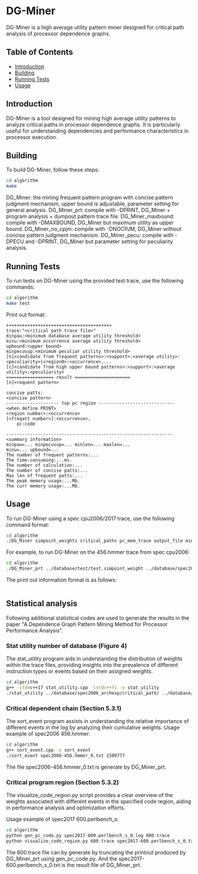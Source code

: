 
# DG-Miner

DG-Miner is a high average utility pattern miner designed for critical path analysis of processor dependence graphs.

## Table of Contents

- [Introduction](#introduction)
- [Building](#building)
- [Running Tests](#running-tests)
- [Usage](#usage)

## Introduction

DG-Miner is a tool designed for mining high average utility patterns to analyze critical paths in processor dependence graphs. It is particularly useful for understanding dependencies and performance characteristics in processor execution.

## Building

To build DG-Miner, follow these steps:

```bash
cd algorithm
make
```

DG\_Miner: the mining frequent pattern program with concise pattern judgment mechanism, upper bound is adjustable, parameter setting for general analysis.
DG\_Miner\_prt: compile with -DPRINT, DG\_Miner + program analysis + dumpout pattern trace file.
DG\_Miner\_maxbound: compile with -DMAXBOUND, DG\_Miner but maximum utility as upper bound.
DG\_Miner\_no\_cpjm: compile with -DNOCPJM, DG\_Miner without concise pattern judgment mechanism.
DG\_Miner\_pecu: compile with -DPECU and -DPRINT, DG\_Miner but parameter setting for peculiarity analysis.

## Running Tests

To run tests on DG-Miner using the provided test trace, use the following commands:

```bash
cd algorithm
make test
```

Print out format:
```code
++++++++++++++++++++++++++++++++++++++++
trace:"<critical path trace file>"
minpau:<minimum database average utility threshold>
minu:<minimum occurrence average utility threshold>
upbound:<upper bound>
minpecusup:<minimum peculiar utility threshold>
[n]<candidate from frequent patterns>:<support>:<average utility>:<peculiarity>|<region0>:<occurrence>,...
[c]<candidate from high upper bound patterns>:<support>:<average utility>:<peculiarity>
================== result =====================
[n]<requent pattern>

concise patts:
<concise pattern>
-------------------- top pc region -----------------------------
<when define PRINT>
<region number>:<occurrence>
[<freqatt number>]:<occurrence>,
	pc:code

---------------------------------------------------------------
<summary information>
minpau=... minpecusup=... minlen=... maxlen=...
minu=... upbound=...
The number of frequent patterns:...
The time-consuming:...ms. 
The number of calculation:...
The number of concise patts:...
Max len of frequent patts:...
The peak memory usage:...Mb.
The curr memory usage:...Mb.
```

## Usage

To run DG-Miner using a spec cpu2006/2017 trace, use the following command format:

```bash
cd algorithm
./DG_Miner simpoint_weights critical_paths pc_mem_trace output_file minlen maxlen topk
```

For example, to run DG-Miner on the 456.hmmer trace from spec cpu2006:

```bash
cd algorithm
./DG_Miner_prt ../database/test/test.simpoint_weight ../database/spec2006_archexp/critical_path/456.hmmer_0/ ../database/spec2006_archexp/pc_mem_trace/trace_1M-456.hmmer_0_simpoint_instruction_flow spec2006-456.hmmer_0.txt 2 10 0.2 | tee spec2006-456.hmmer_0.log
```

The print out information format is as follows:
```code
```

## Statistical analysis

Following additional statistical codes are used to generate the results in the paper "A Dependence Graph Pattern Mining Method for Processor Performance Analysis".

### Stat utility number of database (Figure 4)

The stat\_utility program aids in understanding the distribution of weights within the trace files, providing insights into the prevalence of different instruction types or events based on their assigned weights.

```bash
cd algorithm
g++ -std=c++17 stat_utility.cpp -lstdc++fs -o stat_utility
./stat_utility ../database/spec2006_archexp/critical_path/ ../database/spec2017_archexp/critical_path/
```

### Critical dependent chain (Section 5.3.1)

The sort\_event program assists in understanding the relative importance of different events in the log by analyzing their cumulative weights.
Usage example of spec2006 456.hmmer:

```bash
cd algorithm
g++ sort_event.cpp -o sort_event
./sort_event spec2006-456.hmmer_0.txt 1500777
```
The file spec2006-456.hmmer\_0.txt is generate by DG\_Miner\_prt.

### Critical program region (Section 5.3.2)

The visualize\_code\_region.py script provides a clear overview of the weights associated with different events in the specified code region, aiding in performance analysis and optimization efforts.

Usage example of spec2017 600.perlbench\_s:

```bash
cd algorithm
python gen_pc_code.py spec2017-600.perlbench_s_0.log 600.trace
python visualize_code_region.py 600.trace spec2017-600.perlbench_s_0.txt 0xb88e0 0xb8910
```

The 600.trace file can by generate by truncating the printout produced by DG\_Miner\_prt using gen\_pc\_code.py.
And the spec2017-600.perlbench\_s\_0.txt is the result file of DG\_Miner\_prt.

